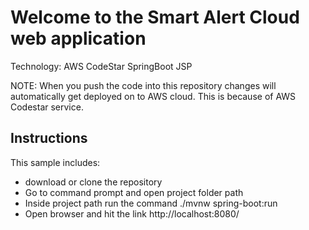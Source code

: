 Welcome to the Smart Alert Cloud web application
==================================================
Technology:
AWS CodeStar
SpringBoot
JSP

NOTE: When you  push the code into this repository changes will automatically get deployed on to AWS cloud. This is because of AWS Codestar service.



Instructions
-----------

This sample includes:

* download or clone the repository
* Go to command prompt and open project folder path
* Inside project path run the command  ./mvnw spring-boot:run
* Open browser and hit the link http://localhost:8080/